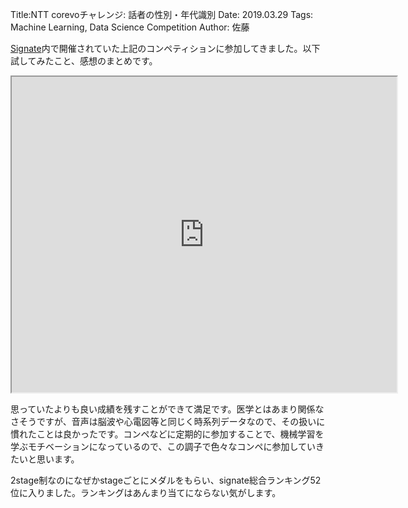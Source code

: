Title:NTT corevoチャレンジ: 話者の性別・年代識別
Date: 2019.03.29
Tags: Machine Learning, Data Science Competition
Author: 佐藤

[Signate](https://signate.jp)内で開催されていた上記のコンペティションに参加してきました。以下試してみたこと、感想のまとめです。

<div class="jetpack-video-wrapper"><iframe src='https://www.slideshare.net/slideshow/embed_code/138387330' width='616' height='505' allowfullscreen webkitallowfullscreen mozallowfullscreen></iframe></div>

思っていたよりも良い成績を残すことができて満足です。医学とはあまり関係なさそうですが、音声は脳波や心電図等と同じく時系列データなので、その扱いに慣れたことは良かったです。コンペなどに定期的に参加することで、機械学習を学ぶモチベーションになっているので、この調子で色々なコンペに参加していきたいと思います。

2stage制なのになぜかstageごとにメダルをもらい、signate総合ランキング52位に入りました。ランキングはあんまり当てにならない気がします。
